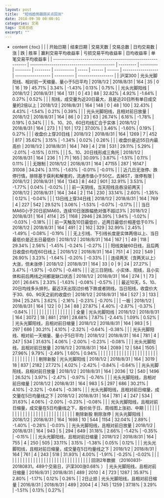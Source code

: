 ```yaml
---
layout: post
title:  "短线趋势跟踪买点回测"
date: 2018-09-30 00:00:01
categories: 交易
tags: 交易总结
excerpt: ""
---
```


* content
{:toc}
|                                                              |                                             | 开始日期  | 结束日期  | 交易天数 | 交易总数 | 日均交易数 | 涨    | 跌     | 胜率   | 赢利交易平均收益率 | 亏损交易平均收益率 | 日均收益率 | 单笔交易平均收益率 |
| ------------------------------------------------------------ | ------------------------------------------- | --------- | --------- | -------- | -------- | ---------- | ----- | ------ | ------ | ------------------ | ------------------ | ---------- | ------------------ |
| 沪深300                                                      | 光头光脚阳线、相对前一天缩量、量小于5日平均 | 2018/1/2  | 2018/8/31 | 164      | 35       | 0          | 16    | 19     | 45.71% | 3.34%              | -1.43%             | 0.13%      | 0.75%              |
| 光头光脚阳线                                                 | 2018/1/2                                    | 2018/8/31 | 164       | 131      | 0        | 43         | 88    | 32.82% | 4.92%  | -1.64%             | 0.27%              | 0.52%      |                    |
| 阳线，成交量为近20日最大，且是近20日所有单日成交量的2倍以上  | 2018/1/2                                    | 2018/8/31 | 164       | 148      | 0        | 48         | 100   | 32.43% | 4.43%  | -1.54%             | 0.21%              | 0.39%      |                    |
| 光头光脚阳线，且相对前日放量                                 | 2018/1/2                                    | 2018/8/31 | 164       | 86       | 0        | 23         | 63    | 26.74% | 6.16%  | -1.78%             | 0.19%              | 0.34%      |                    |
| 5、10、20、60日均线汇合于实体                                | 2018/1/2                                    | 2018/8/31 | 164       | 273      | 1        | 101        | 172   | 37.00% | 3.46%  | -1.60%             | 0.19%              | 0.27%      |                    |
| 收盘价上穿20日线                                             | 2018/1/2                                    | 2018/8/31 | 164       | 1269     | 7        | 452        | 817   | 35.62% | 3.15%  | -1.34%             | 0.02%              | 0.26%      |                    |
| 收盘价是近55日内最高价                                       | 2018/1/2                                    | 2018/8/31 | 164       | 749      | 4        | 218        | 531   | 29.11% | 5.29%  | -2.01%             | -0.15%             | 0.11%      |                    |
| 5、10、20日线形成三角托                                      | 2018/1/2                                    | 2018/8/31 | 164       | 236      | 1        | 71         | 165   | 30.09% | 3.87%  | -1.51%             | 0.11%              | 0.11%      |                    |
| 无限制                                                       | 2018/1/2                                    | 2018/8/31 | 164       | 47155    | 287      | 16147      | 31008 | 34.24% | 3.11%  | -1.63%             | -0.01%             | -0.01%     |                    |
| 近几日无涨停、跌停行情，排除基于获利和解套的，流通市值小于50亿，去掉ST，涨停有限 | 2018/1/2                                    | 2018/8/31 | 164       | 1343     | 8        | 442        | 901   | 32.91% | 3.53%  | -1.77%             | 0.04%              | -0.02%     |                    |
| 前一天阴线，当天阳线且吞没前两天                             | 2018/1/2                                    | 2018/8/31 | 164       | 344      | 2        | 114        | 230   | 33.14% | 2.60%  | -1.35%             | 0.12%              | -0.04%     |                    |
| 13日线上穿34日线                                             | 2018/1/2                                    | 2018/8/31 | 164       | 769      | 4        | 227        | 542   | 29.52% | 3.06%  | -1.53%             | -0.07%             | -0.17%     |                    |
| 当日MA60小于20日前MA60，连续10日涨跌幅绝对值不超过3%         | 2018/1/2                                    | 2018/8/31 | 164       | 4114     | 25       | 1168       | 2946  | 28.39% | 1.94%  | -1.02%             | -0.03%             | -0.18%     |                    |
| 前一天触及10日最低价，近两日最低价相差低于0.1%               | 2018/1/2                                    | 2018/8/31 | 164       | 491      | 2        | 162        | 329   | 32.99% | 2.45%  | -1.49%             | -0.08%             | -0.19%     |                    |
| 无上引线、下引线长度是实体两倍以上、当日最低价是近五日最低价 | 2018/1/2                                    | 2018/8/31 | 164       | 167      | 1        | 49         | 118   | 29.34% | 2.56%  | -1.45%             | -0.24%             | -0.27%     |                    |
| 阳线突破60日线，且后两日收盘价均在60日线上                   | 2018/1/2                                    | 2018/8/31 | 164       | 751      | 4        | 202        | 549   | 26.90% | 3.23%  | -1.64%             | -0.20%             | -0.33%     |                    |
| 连续两天（含两天以上）大涨，但未涨停                         | 2018/1/2                                    | 2018/8/31 | 164       | 33       | 0        | 9          | 24    | 27.27% | 3.47%  | -1.97%             | -0.07%             | -0.48%     |                    |
| 近三日阴线、小实体、阳线，且小实体和前后两线之间都是缺口状态 | 2018/1/2                                    | 2018/8/31 | 164       | 274      | 1        | 73         | 201   | 26.64% | 2.33%  | -1.63%             | -0.08%             | -0.57%     |                    |
| 最近10天，5、10、20日均线多头排列，最近3天出现过价格下跌或者阴线，当日阳线，收盘价大于30、60、90天之前的收盘价 | 2018/1/2                                    | 2018/8/31 | 164       | 527      | 3        | 133        | 394   | 25.24% | 3.62%  | -2.16%             | -0.23%             | -0.70%     |                    |
| 一板                                                         | 2018/1/2                                    | 2018/8/31 | 164       | 122      | 0        | 34         | 88    | 27.87% | 4.40%  | -2.87%             | -0.37%             | -0.84%     |                    |
|                                                              |                                             |           |           |          |          |            |       |        |        |                    |                    |            |                    |
| 全量                                                         | 光头光脚阳线                                | 2018/1/2  | 2018/8/31 | 164      | 3072     | 18         | 881   | 2191   | 28.68% | 7.87%              | -2.44%             | 1.09%      | 0.52%              |
| 光头光脚阳线，且相对前日缩量                                 | 2018/1/2                                    | 2018/8/31 | 164       | 983      | 5        | 297        | 686   | 30.21% | 4.10%  | -2.32%             | -0.64%             | -0.38%     |                    |
| 光头光脚阳线、相对前一天缩量、量小于5日平均                  | 2018/1/2                                    | 2018/8/31 | 164       | 781      | 4        | 247        | 534   | 31.63% | 4.06%  | -2.00%             | -0.23%             | -0.08%     |                    |
| 光头光脚阳线，且相对前日放量                                 | 2018/1/2                                    | 2018/8/31 | 164       | 2089     | 12       | 584        | 1505  | 27.96% | 9.79%  | -2.49%             | 1.60%              | 0.94%      |                    |
|                                                              |                                             |           |           |          |          |            |       |        |        |                    |                    |            |                    |
|                                                              |                                             |           |           |          |          |            |       |        |        |                    |                    |            |                    |
| 剔除新股                                                     | 光头光脚阳线                                | 2018/1/2  | 2018/8/31 | 164      | 3019     | 18         | 837   | 2182   | 27.72% | 4.02%              | -2.42%             | -0.84%     | -0.64%             |
| 光头光脚阳线，且相对前日放量                                 | 2018/1/2                                    | 2018/8/31 | 164       | 2036     | 12       | 540        | 1496  | 26.52% | 3.97%  | -2.47%             | -0.97%             | -0.76%     |                    |
| 光头光脚阳线，且相对前日缩量                                 | 2018/1/2                                    | 2018/8/31 | 164       | 983      | 5        | 297        | 686   | 30.21% | 4.10%  | -2.32%             | -0.64%             | -0.38%     |                    |
| 光头光脚阳线，且相对前日缩量，成交量在5日均量线之下          | 2018/1/2                                    | 2018/8/31 | 164       | 781      | 4        | 247        | 534   | 31.63% | 4.06%  | -2.00%             | -0.23%             | -0.08%     |                    |
| 光头光脚阳线，且相对前日缩量，成交量在5日均量线之下，股价处于日、周线图上涨初、中期 |                                             |           |           |          |          |            |       |        |        |                    |                    |            |                    |
|                                                              |                                             |           |           |          |          |            |       |        |        |                    |                    |            |                    |
| 剔除新股    剔除涨停                                         | 光头光脚阳线                                | 2018/1/2  | 2018/8/31 | 164      | 1698     | 10         | 544   | 1154   | 32.04% | 2.89%              | -1.40%             | -0.28%     | -0.03%             |
| 光头光脚阳线，且相对前日放量                                 | 2018/1/2                                    | 2018/8/31 | 164       | 943      | 5        | 294        | 649   | 31.18% | 2.66%  | -1.42%             | -0.35%             | -0.15%     |                    |
| 光头光脚阳线，且相对前日缩量                                 | 2018/1/2                                    | 2018/8/31 | 164       | 755      | 4        | 250        | 505   | 33.11% | 3.15%  | -1.38%             | 0.05%              | 0.12%      |                    |
| 光头光脚阳线，且相对前日缩量，成交量在5日均量线之下          | 2018/1/2                                    | 2018/8/31 | 164       | 761      | 4        | 243        | 518   | 31.93% | 4.00%  | -1.91%             | -0.25%             | -0.02%     |                    |
|                                                              |                                             |           |           |          |          |            |       |        |        |                    |                    |            |                    |
|                                                              |                                             |           |           |          |          |            |       |        |        |                    |                    |            |                    |
| 回测2年数据    （20160831-20180831，489个交易日，沪深300涨0.68% ） | 光头光脚阳线，且相对前日缩量                | 2016/8/31 | 2018/8/31 | 489      | 2010     | 4          | 723   | 1287   | 35.97% | 2.80%              | -1.17%             | 0.12%      | 0.26%              |
| 2日止损                                                      | 光头光脚阳线，且相对前日缩量                | 2016/8/31 | 2018/8/31 | 489      | 2004     | 4          | 745   | 1259   | 37.18% | 3.29%              | -1.51%             | 0.13%      | 0.27%              |




